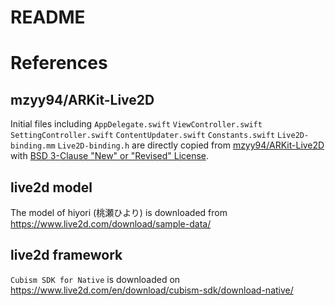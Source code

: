 # README

# References

## mzyy94/ARKit-Live2D

Initial files including `AppDelegate.swift` `ViewController.swift` `SettingController.swift` `ContentUpdater.swift` `Constants.swift` `Live2D-binding.mm` `Live2D-binding.h` are directly copied from [mzyy94/ARKit-Live2D](https://github.com/mzyy94/ARKit-Live2D) with [BSD 3-Clause "New" or "Revised" License](https://github.com/mzyy94/ARKit-Live2D/blob/master/LICENSE).

## live2d model

The model of hiyori (桃瀬ひより) is downloaded from https://www.live2d.com/download/sample-data/

## live2d framework

`Cubism SDK for Native` is downloaded on https://www.live2d.com/en/download/cubism-sdk/download-native/
